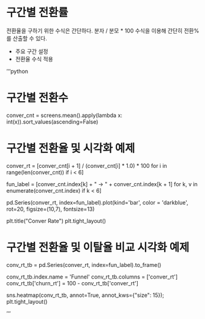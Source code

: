 # 구간별 전환률

전환율을 구하기 위한 수식은 간단하다. 분자 / 분모 * 100 수식을 이용해 간단히 전환%를 산출할 수 있다.

- 주요 구간 설정
- 전환율 수식 적용

’’’python

# 구간별 전환수 
conver_cnt = screens.mean().apply(lambda x: int(x)).sort_values(ascending=False)

# 구간별 전환율 및 시각화 예제
conver_rt = [conver_cnt[i + 1] / (conver_cnt[i] * 1.0) * 100 for i in range(len(conver_cnt)) if i < 6]

fun_label = [conver_cnt.index[k] + " -> " + conver_cnt.index[k + 1] for k, v in enumerate(conver_cnt.index) if k < 6]

pd.Series(conver_rt, index=fun_label).plot(kind='bar', color = 'darkblue', rot=20, figsize=(10,7), fontsize=13)

plt.title("Conver Rate")
plt.tight_layout()

# 구간별 전환율 및 이탈율 비교 시각화 예제
conv_rt_tb = pd.Series(conver_rt, index=fun_label).to_frame()

conv_rt_tb.index.name = 'Funnel'
conv_rt_tb.columns = ['conver_rt']
conv_rt_tb['churn_rt'] = 100 - conv_rt_tb['conver_rt']

sns.heatmap(conv_rt_tb, annot=True, annot_kws={"size": 15});
plt.tight_layout()

’’’

